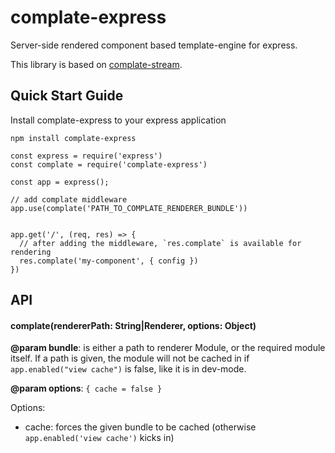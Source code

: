 # complate-express

Server-side rendered component based template-engine for express.

This library is based on [complate-stream](https://github.com/complate/complate-stream).

## Quick Start Guide

Install complate-express to your express application

```
npm install complate-express
```

```
const express = require('express')
const complate = require('complate-express')

const app = express();

// add complate middleware
app.use(complate('PATH_TO_COMPLATE_RENDERER_BUNDLE'))


app.get('/', (req, res) => {
  // after adding the middleware, `res.complate` is available for rendering
  res.complate('my-component', { config })
})
```

## API

#### complate(rendererPath: String|Renderer, options: Object)

**@param bundle**: is either a path to renderer Module, or the required module itself.
If a path is given, the module will not be cached in if `app.enabled("view cache")` is false,
like it is in dev-mode.

**@param options**: `{ cache = false }`

Options:

- cache: forces the given bundle to be cached (otherwise `app.enabled('view cache')` kicks in)
